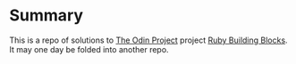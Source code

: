 # Summary
This is a repo of solutions to [The Odin Project](http://www.theodinproject.com) project [Ruby Building Blocks](http://www.theodinproject.com/courses/ruby-programming/lessons/building-blocks). It may one day be folded into another repo.
